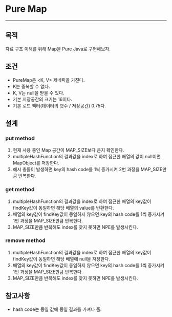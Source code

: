 # Pure Map

---

## 목적

자료 구조 이해를 위해 Map을 Pure Java로 구현해보자.

## 조건

* PureMap은 <K, V> 제네릭을 가진다.
* K는 중복할 수 없다.
* K, V는 null을 받을 수 있다.
* 기본 저장공간의 크기는 16이다.
* 기본 로드 팩터(데이터의 갯수 / 저장공간) 0.75다.

## 설계

### put method

1. 현재 사용 중인 Map 공간이 MAP_SIZE보다 큰지 확인한다.
2. multipleHashFunction의 결과값을 index로 하여 접근한 배열의 값이 null이면 MapObject를 저장한다.
3. 해시 충돌이 발생하면 key의 hash code를 1씩 증가시켜 2번 과정을 MAP_SIZE만큼 반복한다.

### get method

1. multipleHashFunction의 결과값을 index로 하여 접근한 배열의 key값이 findKey값이 동일하면 해당 배열의 value를 반환한다.
2. 배열의 key값이 findKey값이 동일하지 않으면 key의 hash code를 1씩 증가시켜 1번 과정을 MAP_SIZE만큼 반복한다.
3. MAP_SIZE만큼 반복해도 index를 찾지 못하면 NPE를 발생시킨다. 

### remove method

1. multipleHashFunction의 결과값을 index로 하여 접근한 배열의 key값이 findKey값이 동일하면 해당 배열에 null을 저장한다.
2. 배열의 key값이 findKey값이 동일하지 않으면 key의 hash code를 1씩 증가시켜 1번 과정을 MAP_SIZE만큼 반복한다.
3. MAP_SIZE만큼 반복해도 index를 찾지 못하면 NPE를 발생시킨다.

## 참고사항

* hash code는 동일 값에 동일 결과를 가져다 줌.
